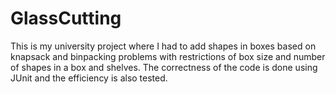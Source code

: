 # GlassCutting
This is my university project where I had to add shapes in boxes based on knapsack and binpacking problems with restrictions of box size and number of 
shapes in a box and shelves. The correctness of the code is done using JUnit and the efficiency is also tested.
